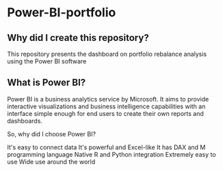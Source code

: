 # Power-BI-portfolio
## Why did I create this repository?
This repository presents the dashboard on portfolio rebalance analysis using the Power BI software

## What is Power BI?
Power BI is a business analytics service by Microsoft. It aims to provide interactive visualizations and business intelligence capabilities with an interface simple enough for end users to create their own reports and dashboards.

So, why did I choose Power BI?

It's easy to connect data
It's powerful and Excel-like
It has DAX and M programming language
Native R and Python integration
Extremely easy to use
Wide use around the world
